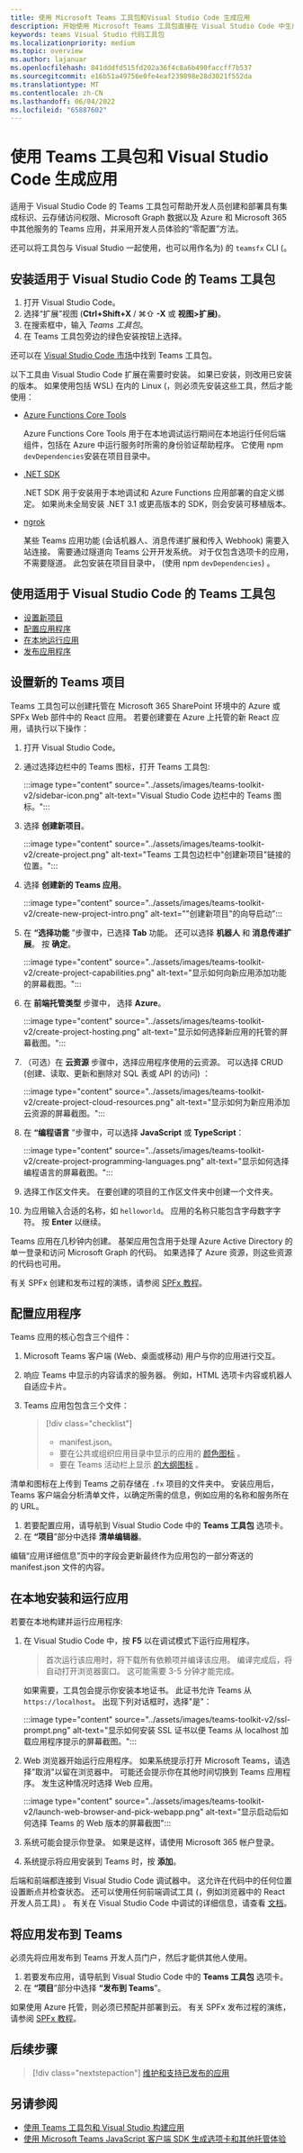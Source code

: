 ```yaml
---
title: 使用 Microsoft Teams 工具包和Visual Studio Code 生成应用
description: 开始使用 Microsoft Teams 工具包直接在 Visual Studio Code 中生成出色的自定义应用
keywords: teams Visual Studio 代码工具包
ms.localizationpriority: medium
ms.topic: overview
ms.author: lajanuar
ms.openlocfilehash: 841dddfd515fd202a36f4c8a6b490faccff7b537
ms.sourcegitcommit: e16b51a49756e0fe4eaf239898e28d3021f552da
ms.translationtype: MT
ms.contentlocale: zh-CN
ms.lasthandoff: 06/04/2022
ms.locfileid: "65887602"
---
```

# <a name="build-apps-with-the-teams-toolkit-and-visual-studio-code"></a>使用 Teams 工具包和 Visual Studio Code 生成应用

适用于 Visual Studio Code 的 Teams 工具包可帮助开发人员创建和部署具有集成标识、云存储访问权限、Microsoft Graph 数据以及 Azure 和 Microsoft 365 中其他服务的 Teams 应用，并采用开发人员体验的“零配置”方法。  

还可以将工具包与 Visual Studio 一起使用，也可以用作名为) 的 `teamsfx` CLI (。

## <a name="install-the-teams-toolkit-for-visual-studio-code"></a>安装适用于 Visual Studio Code 的 Teams 工具包

1. 打开 Visual Studio Code。
1. 选择“扩展”视图 (**Ctrl+Shift+X** / ⌘⇧ **-X** 或 **视图>扩展)**。
1. 在搜索框中，输入 _Teams 工具包_。
1. 在 Teams 工具包旁边的绿色安装按钮上选择。

还可以在 [Visual Studio Code 市场](https://marketplace.visualstudio.com/items?itemName=TeamsDevApp.ms-teams-vscode-extension)中找到 Teams 工具包。

以下工具由 Visual Studio Code 扩展在需要时安装。 如果已安装，则改用已安装的版本。 如果使用包括 WSL) 在内的 Linux (，则必须先安装这些工具，然后才能使用：

- [Azure Functions Core Tools](/azure/azure-functions/functions-run-local)

    Azure Functions Core Tools 用于在本地调试运行期间在本地运行任何后端组件，包括在 Azure 中运行服务时所需的身份验证帮助程序。 它使用 npm `devDependencies`安装在项目目录中。

- [.NET SDK](/dotnet/core/install/)

    .NET SDK 用于安装用于本地调试和 Azure Functions 应用部署的自定义绑定。 如果尚未全局安装 .NET 3.1 或更高版本的 SDK，则会安装可移植版本。

- [ngrok](https://ngrok.com/download)

    某些 Teams 应用功能 (会话机器人、消息传递扩展和传入 Webhook) 需要入站连接。  需要通过隧道向 Teams 公开开发系统。 对于仅包含选项卡的应用，不需要隧道。  此包安装在项目目录中， (使用 npm `devDependencies`) 。

## <a name="use-the-teams-toolkit-for-visual-studio-code"></a>使用适用于 Visual Studio Code 的 Teams 工具包

- [设置新项目](#set-up-a-new-teams-project)
- [配置应用程序](#configure-your-app)
- [在本地运行应用](#install-and-run-your-app-locally)
- [发布应用程序](#publish-your-app-to-teams)

## <a name="set-up-a-new-teams-project"></a>设置新的 Teams 项目

Teams 工具包可以创建托管在 Microsoft 365 SharePoint 环境中的 Azure 或 SPFx Web 部件中的 React 应用。 若要创建要在 Azure 上托管的新 React 应用，请执行以下操作：

1. 打开 Visual Studio Code。
1. 通过选择边栏中的 Teams 图标，打开 Teams 工具包:

    :::image type="content" source="../assets/images/teams-toolkit-v2/sidebar-icon.png" alt-text="Visual Studio Code 边栏中的 Teams 图标。":::

1. 选择 **创建新项目**。

   :::image type="content" source="../assets/images/teams-toolkit-v2/create-project.png" alt-text="Teams 工具包边栏中&quot;创建新项目&quot;链接的位置。":::

1. 选择 **创建新的 Teams 应用**。

   :::image type="content" source="../assets/images/teams-toolkit-v2/create-new-project-intro.png" alt-text="&quot;创建新项目&quot;的向导启动":::

1. 在 **“选择功能** ”步骤中，已选择 **Tab** 功能。 还可以选择 **机器人** 和 **消息传递扩展**。  按 **确定**。

   :::image type="content" source="../assets/images/teams-toolkit-v2/create-project-capabilities.png" alt-text="显示如何向新应用添加功能的屏幕截图。":::

1. 在 **前端托管类型** 步骤中， 选择 **Azure**。

   :::image type="content" source="../assets/images/teams-toolkit-v2/create-project-hosting.png" alt-text="显示如何选择新应用的托管的屏幕截图。":::

1. （可选）在 **云资源** 步骤中，选择应用程序使用的云资源。 可以选择 CRUD (创建、读取、更新和删除对 SQL 表或 API 的访问) ：

   :::image type="content" source="../assets/images/teams-toolkit-v2/create-project-cloud-resources.png" alt-text="显示如何为新应用添加云资源的屏幕截图。":::

1. 在 **“编程语言** ”步骤中，可以选择 **JavaScript** 或 **TypeScript**：

    :::image type="content" source="../assets/images/teams-toolkit-v2/create-project-programming-languages.png" alt-text="显示如何选择编程语言的屏幕截图。":::

1. 选择工作区文件夹。 在要创建的项目的工作区文件夹中创建一个文件夹。

1. 为应用输入合适的名称，如 `helloworld`。 应用的名称只能包含字母数字字符。  按 **Enter** 以继续。

Teams 应用在几秒钟内创建。 基架应用包含用于处理 Azure Active Directory 的单一登录和访问 Microsoft Graph 的代码。  如果选择了 Azure 资源，则这些资源的代码也可用。

有关 SPFx 创建和发布过程的演练，请参阅 [SPFx 教程](../get-started/first-app-spfx.md)。

## <a name="configure-your-app"></a>配置应用程序

Teams 应用的核心包含三个组件：

  1. Microsoft Teams 客户端 (Web、桌面或移动) 用户与你的应用进行交互。
  1. 响应 Teams 中显示的内容请求的服务器。 例如，HTML 选项卡内容或机器人自适应卡片。
  1. Teams 应用包包含三个文件：

      > [!div class="checklist"]
      >
      > - manifest.json。
      > - 要在公共或组织应用目录中显示的应用的 [颜色图标](../resources/schema/manifest-schema.md#icons) 。
      > - 要在 Teams 活动栏上显示 [的大纲图标](../resources/schema/manifest-schema.md#icons) 。

清单和图标在上传到 Teams 之前存储在 `.fx` 项目的文件夹中。 安装应用后，Teams 客户端会分析清单文件，以确定所需的信息，例如应用的名称和服务所在的 URL。

1. 若要配置应用，请导航到 Visual Studio Code 中的 **Teams 工具包** 选项卡。
1. 在 **“项目**”部分中选择 **清单编辑器**。

编辑“应用详细信息”页中的字段会更新最终作为应用包的一部分寄送的 manifest.json 文件的内容。

## <a name="install-and-run-your-app-locally"></a>在本地安装和运行应用

若要在本地构建并运行应用程序:

1. 在 Visual Studio Code 中，按 **F5** 以在调试模式下运行应用程序。

   > 首次运行该应用时，将下载所有依赖项并编译该应用。  编译完成后，将自动打开浏览器窗口。  这可能需要 3-5 分钟才能完成。

   如果需要，工具包会提示你安装本地证书。 此证书允许 Teams 从 `https://localhost`。 出现下列对话框时，选择"是"：

   :::image type="content" source="../assets/images/teams-toolkit-v2/ssl-prompt.png" alt-text="显示如何安装 SSL 证书以便 Teams 从 localhost 加载应用程序提示的屏幕截图。":::

1. Web 浏览器开始运行应用程序。 如果系统提示打开 Microsoft Teams，请选择"取消"以留在浏览器中。 可能还会提示你在其他时间切换到 Teams 应用程序。 发生这种情况时选择 Web 应用。

   :::image type="content" source="../assets/images/teams-toolkit-v2/launch-web-browser-and-pick-webapp.png" alt-text="显示启动后如何选择 Teams 的 Web 版本的屏幕截图":::

1. 系统可能会提示你登录。 如果是这样，请使用 Microsoft 365 帐户登录。
1. 系统提示将应用安装到 Teams 时，按 **添加**。

后端和前端都连接到 Visual Studio Code 调试器中。  这允许在代码中的任何位置设置断点并检查状态。  还可以使用任何前端调试工具 (，例如浏览器中的 React 开发人员工具) 。  有关在 Visual Studio Code 中调试的详细信息，请查看 [文档](https://code.visualstudio.com/Docs/editor/debugging)。

## <a name="publish-your-app-to-teams"></a>将应用发布到 Teams

必须先将应用发布到 Teams 开发人员门户，然后才能供其他人使用。

1. 若要发布应用，请导航到 Visual Studio Code 中的 **Teams 工具包** 选项卡。
1. 在 **“项目**”部分中选择 **“发布到 Teams**”。

如果使用 Azure 托管，则必须已预配并部署到云。 有关 SPFx 发布过程的演练，请参阅 [SPFx 教程](../get-started/first-app-spfx.md)。

## <a name="next-step"></a>后续步骤

> [!div class="nextstepaction"]
> [维护和支持已发布的应用](../concepts/deploy-and-publish/appsource/post-publish/overview.md)

## <a name="see-also"></a>另请参阅

* [使用 Teams 工具包和 Visual Studio 构建应用](~/toolkit/visual-studio-overview.md)
* [使用 Microsoft Teams JavaScript 客户端 SDK 生成选项卡和其他托管体验](~/tabs/how-to/using-teams-client-sdk.md)
